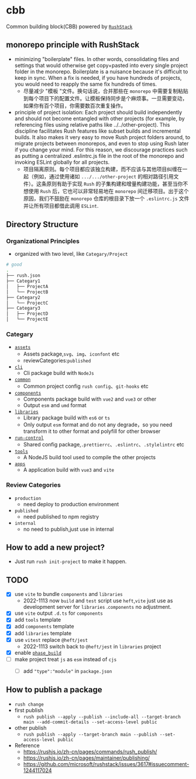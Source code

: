 # cbb

Common building block(CBB) powered by [`RushStack`](https://rushstack.io/)


## monorepo principle with RushStack
- minimizing "boilerplate" files. In other words, consolidating files and settings that would otherwise get copy+pasted into every single project folder in the monorepo. Boilerplate is a nuisance because it's difficult to keep in sync. When a fix is needed, if you have hundreds of projects, you would need to reapply the same fix hundreds of times.
  - 尽量减少 "模板 "文件。换句话说，合并那些在 `monorepo` 中需要复制粘贴到每个项目下的配置文件。让模板保持同步是个麻烦事。一旦需要变动，如果你有百个项目，你需要数百次重复操作。
- principle of project isolation: Each project should build independently and should not become entangled with other projects (for example, by referencing files using relative paths like ../../other-project). This discipline facilitates Rush features like subset builds and incremental builds. It also makes it very easy to move Rush project folders around, to migrate projects between monorepos, and even to stop using Rush later if you change your mind. For this reason, we discourage practices such as putting a centralized .eslintrc.js file in the root of the monorepo and invoking ESLint globally for all projects.
  - 项目隔离原则。每个项目都应该独立构建，而不应该与其他项目纠缠在一起（例如，通过使用诸如 `.../.../other-project` 的相对路径引用文件）。这条原则有助于实现 `Rush` 的子集构建和增量构建功能，甚至当你不想使用 `Rush` 后，它也可以非常轻易地在 `monorepo` 间迁移项目。出于这个原因，我们不鼓励在 `monorepo` 仓库的根目录下放一个 `.eslintrc.js` 文件并让所有项目都借此调用 `ESLint`.


## Directory Structure

### Organizational Principles

- organized with two level, like `Categary/Project`
```bash
# good
.
├── rush.json
├── Categary1
│   ├── ProjectA
│   └── ProjectB
├── Categary2
│   └── ProjectC
├── Categary3
│   ├── ProjectD
│   └── ProjectE
```

### Categary

- [`assets`](./assets)
  - Assets package,`svg`、`img`、`iconfont` etc
  - reviewCategories:`published`
- [`cli`](./cli)
  - Cli package build with `NodeJs`
- [`common`](./common)
  - Common project config `rush config`、`git-hooks` etc
- [`components`](./components)
  - Components package build with `vue2` and `vue3` or other
  - Output `esm` and `umd` format
- [`libraries`](./libraries)
  - Library package build with `es6` or `ts`
  - Only output `esm` format and do not any degrade，so you need transform it to other format and polyfill for other browser
- [`run-control`](./run-control)
  - Shared config package,`.prettierrc`、`.eslintrc`、`.stylelintrc` etc
- [`tools`](./tools)
  - A NodeJS build tool used to compile the other projects
- [`apps`](./apps)
  - A application build with `vue3` and `vite`

### Review Categories
- `production`
  - need deploy to production environment
- `published`
  - need published to npm registry
- `internal`
  - no need to publish,just use in internal

## How to add a new project?
- Just run `rush init-project` to make it happen.

## TODO
- [x] use `vite` to bundle `components` and `libraries`
  - 2022-1113 now `build` and `test` script use `heft`,`vite` just use as development server for `libraries` .`components` no adjustment.
- [x] use `vite` output `.d.ts` for `components`
- [x] add `tools` template
- [x] add `components` template
- [x] add `libraries` template
- [x] use `vitest` replace `@heft/jest`
  - 2022-1113 switch back to `@heft/jest` in `libraries` project
- [x] enable [`phase_build`](https://rushjs.io/zh-cn/pages/maintainer/phased_builds/)
- [ ] make project treat `js` as `esm` instead of `cjs`
  - [ ] add `"type":"module"` in `package.json`


## How to publish a package

- `rush change`
- first publish
  - `rush publish --apply --publish --include-all --target-branch main --add-commit-details --set-access-level public`
- other publish
  - `rush publish --apply --target-branch main --publish --set-access-level public`
- Reference
  - https://rushjs.io/zh-cn/pages/commands/rush_publish/
  - https://rushjs.io/zh-cn/pages/maintainer/publishing/
  - https://github.com/microsoft/rushstack/issues/3617#issuecomment-1244117024